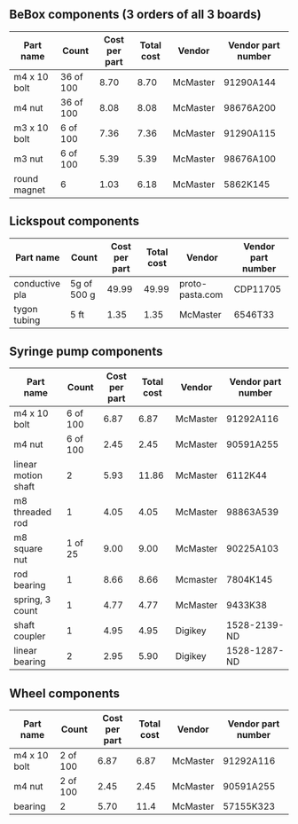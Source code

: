## BeBox components (3 orders of all 3 boards)

| Part name    | Count     | Cost per part | Total cost | Vendor   | Vendor part number | 
|--------------|-----------|---------------|------------|----------|--------------------| 
| m4 x 10 bolt | 36 of 100 | 8.70          | 8.70       | McMaster | 91290A144          | 
| m4 nut       | 36 of 100 | 8.08          | 8.08       | McMaster | 98676A200          | 
| m3 x 10 bolt | 6 of 100  | 7.36          | 7.36       | McMaster | 91290A115          | 
| m3 nut       | 6 of 100  | 5.39          | 5.39       | McMaster | 98676A100          | 
| round magnet | 6         | 1.03          | 6.18       | McMaster | 5862K145           | 

## Lickspout components

| Part name      | Count       | Cost per part | Total cost | Vendor          | Vendor part number | 
|----------------|-------------|---------------|------------|-----------------|--------------------| 
| conductive pla | 5g of 500 g | 49.99         | 49.99      | proto-pasta.com | CDP11705           | 
| tygon tubing   | 5 ft        | 1.35          | 1.35       | McMaster        | 6546T33	           | 

## Syringe pump components

| Part name           | Count    | Cost per part | Total cost | Vendor   | Vendor part number | 
|---------------------|----------|---------------|------------|----------|--------------------| 
| m4 x 10 bolt        | 6 of 100 | 6.87          | 6.87       | McMaster | 91292A116          | 
| m4 nut              | 6 of 100 | 2.45          | 2.45       | McMaster | 90591A255          | 
| linear motion shaft | 2        | 5.93          | 11.86      | McMaster | 6112K44            | 
| m8 threaded rod     | 1        | 4.05          | 4.05       | McMaster | 98863A539          | 
| m8 square nut       | 1 of 25  | 9.00          | 9.00       | McMaster | 90225A103          | 
| rod bearing         | 1        | 8.66          | 8.66       | Mcmaster | 7804K145           | 
| spring, 3 count     | 1        | 4.77          | 4.77       | McMaster | 9433K38            | 
| shaft coupler       | 1        | 4.95          | 4.95       | Digikey  | 1528-2139-ND       | 
| linear bearing      | 2        | 2.95          | 5.90       | Digikey  | 1528-1287-ND       | 

## Wheel components

| Part name    | Count    | Cost per part | Total cost | Vendor   | Vendor part number | 
|--------------|----------|---------------|------------|----------|--------------------| 
| m4 x 10 bolt | 2 of 100 | 6.87          | 6.87       | McMaster | 91292A116          | 
| m4 nut       | 2 of 100 | 2.45          | 2.45       | McMaster | 90591A255          | 
| bearing      | 2        | 5.70          | 11.4       | McMaster | 57155K323          | 
